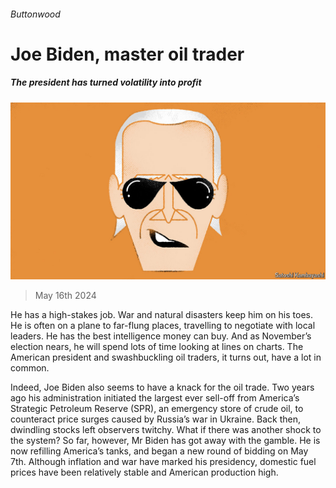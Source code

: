 ###### Buttonwood

# Joe Biden, master oil trader 

##### The president has turned volatility into profit 

![image](images/20240518_FND002.jpg) 

> May 16th 2024 

He has a high-stakes job. War and natural disasters keep him on his toes. He is often on a plane to far-flung places, travelling to negotiate with local leaders. He has the best intelligence money can buy. And as November’s election nears, he will spend lots of time looking at lines on charts. The American president and swashbuckling oil traders, it turns out, have a lot in common.

Indeed, Joe Biden also seems to have a knack for the oil trade. Two years ago his administration initiated the largest ever sell-off from America’s Strategic Petroleum Reserve (SPR), an emergency store of crude oil, to counteract price surges caused by Russia’s war in Ukraine. Back then, dwindling stocks left observers twitchy. What if there was another shock to the system? So far, however, Mr Biden has got away with the gamble. He is now refilling America’s tanks, and began a new round of bidding on May 7th. Although inflation and war have marked his presidency, domestic fuel prices have been relatively stable and American production high. 

